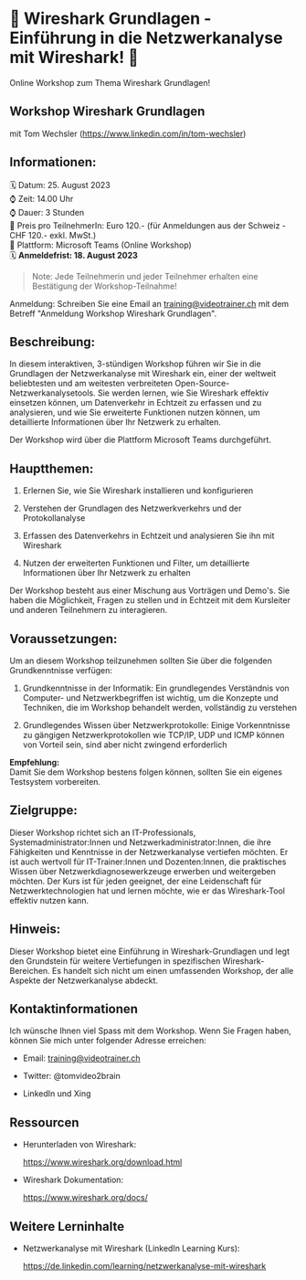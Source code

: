 # 📢 Wireshark Grundlagen - Einführung in die Netzwerkanalyse mit Wireshark! 📢
Online Workshop zum Thema Wireshark Grundlagen!

## Workshop Wireshark Grundlagen
mit Tom Wechsler (https://www.linkedin.com/in/tom-wechsler)

## Informationen:
🗓️ Datum: 25. August 2023  
⌚ Zeit: 14.00 Uhr  
⌚ Dauer: 3 Stunden  
💸 Preis pro TeilnehmerIn: Euro 120.- (für Anmeldungen aus der Schweiz - CHF 120.- exkl. MwSt.)  
📍 Plattform: Microsoft Teams (Online Workshop)  
🗓️ **Anmeldefrist: 18. August 2023**  

> Note: Jede Teilnehmerin und jeder Teilnehmer erhalten eine Bestätigung der Workshop-Teilnahme!

Anmeldung: Schreiben Sie eine Email an training@videotrainer.ch mit dem Betreff "Anmeldung Workshop Wireshark Grundlagen".  

## Beschreibung:
In diesem interaktiven, 3-stündigen Workshop führen wir Sie in die Grundlagen der Netzwerkanalyse mit Wireshark ein, einer der weltweit beliebtesten und am weitesten verbreiteten Open-Source-Netzwerkanalysetools. Sie werden lernen, wie Sie Wireshark effektiv einsetzen können, um Datenverkehr in Echtzeit zu erfassen und zu analysieren, und wie Sie erweiterte Funktionen nutzen können, um detaillierte Informationen über Ihr Netzwerk zu erhalten.

Der Workshop wird über die Plattform Microsoft Teams durchgeführt.

## Hauptthemen:
1. Erlernen Sie, wie Sie Wireshark installieren und konfigurieren

2. Verstehen der Grundlagen des Netzwerkverkehrs und der Protokollanalyse

3. Erfassen des Datenverkehrs in Echtzeit und analysieren Sie ihn mit Wireshark

4. Nutzen der erweiterten Funktionen und Filter, um detaillierte Informationen über Ihr Netzwerk zu erhalten

Der Workshop besteht aus einer Mischung aus Vorträgen und Demo's. Sie haben die Möglichkeit, Fragen zu stellen und in Echtzeit mit dem Kursleiter und anderen Teilnehmern zu interagieren.

## Voraussetzungen:
Um an diesem Workshop teilzunehmen sollten Sie über die folgenden Grundkenntnisse verfügen:

1. Grundkenntnisse in der Informatik: Ein grundlegendes Verständnis von Computer- und Netzwerkbegriffen ist wichtig, um die Konzepte und Techniken, die im Workshop behandelt werden, vollständig zu verstehen  

2. Grundlegendes Wissen über Netzwerkprotokolle: Einige Vorkenntnisse zu gängigen Netzwerkprotokollen wie TCP/IP, UDP und ICMP können von Vorteil sein, sind aber nicht zwingend erforderlich  

**Empfehlung:**  
Damit Sie dem Workshop bestens folgen können, sollten Sie ein eigenes Testsystem vorbereiten.

## Zielgruppe:
Dieser Workshop richtet sich an IT-Professionals, Systemadministrator:Innen und Netzwerkadministrator:Innen, die ihre Fähigkeiten und Kenntnisse in der Netzwerkanalyse vertiefen möchten. Er ist auch wertvoll für IT-Trainer:Innen und Dozenten:Innen, die praktisches Wissen über Netzwerkdiagnosewerkzeuge erwerben und weitergeben möchten. Der Kurs ist für jeden geeignet, der eine Leidenschaft für Netzwerktechnologien hat und lernen möchte, wie er das Wireshark-Tool effektiv nutzen kann.

## Hinweis:
Dieser Workshop bietet eine Einführung in Wireshark-Grundlagen und legt den Grundstein für weitere Vertiefungen in spezifischen Wireshark-Bereichen. Es handelt sich nicht um einen umfassenden Workshop, der alle Aspekte der Netzwerkanalyse abdeckt.


## Kontaktinformationen
Ich wünsche Ihnen viel Spass mit dem Workshop. Wenn Sie Fragen haben, können Sie mich unter folgender Adresse erreichen:

- Email: training@videotrainer.ch

- Twitter: @tomvideo2brain

- LinkedIn und Xing


## Ressourcen
- Herunterladen von Wireshark:

  https://www.wireshark.org/download.html

- Wireshark Dokumentation:

  https://www.wireshark.org/docs/

## Weitere Lerninhalte
- Netzwerkanalyse mit Wireshark (LinkedIn Learning Kurs):

  https://de.linkedin.com/learning/netzwerkanalyse-mit-wireshark
